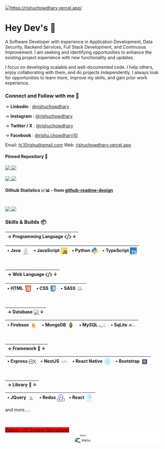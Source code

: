   <a href="https://rishuchowdhary.vercel.app/">
    <img align="center" src="https://rishuchowdhary.vercel.app/thumbnail_image.png" alt="https://rishuchowdhary.vercel.app/"/>
  </a>  


<br>

# Hey Dev's 👋

A Software Developer with experience in Application Development, Data Security, Backend Services, Full Stack Development, and Continuous Improvement. I am seeking and identifying opportunities to enhance the existing project experience with new functionality and updates.

I focus on developing scalable and well-documented code. I help others, enjoy collaborating with them, and do projects independently. I always look for opportunities to learn more, improve my skills, and gain prior work experience.

### Connect and Follow with me 🙂

→ **Linkedin** : [@rishuchowdhary](https://www.linkedin.com/in/rishuchowdhary/)

→ **Instagram** : [@rishuchowdhary](https://www.instagram.com/rishuchowdhary/)

→ **Twitter / X** : [@rishuchowdhary](https://twitter.com/rishuchowdhary)

→ **Facebook** : [@rishu.chowdhary10](https://www.facebook.com/rishu.chowdhary10/)

Email: hi.10rishu@gmail.com
Web: [rishuchowdhary.vercel.app](https://rishuchowdhary.vercel.app/)



#### Pinned Repository 📕

<a href="https://github-readme-design.vercel.app/">
  <img align="center" src="https://github-readme-design.vercel.app/api/starRepo/getStarLight?user=hirishu10&repo=github-readme-design" />
</a>
<a href="https://github-readme-design.vercel.app/">
  <img align="center" src="https://github-readme-design.vercel.app/api/starRepo/getStarLight?user=hirishu10&repo=instant-markdown-previewer" />
</a>


<br>
<br>
<a href="https://github-readme-design.vercel.app/">
  <img align="center" src="https://github-readme-design.vercel.app/api/starRepo/getStarLight?user=hirishu10&repo=reactnative-login-register-ui-with-ChatApp-Functionality&license=MIT" />
</a>
<a href="https://github-readme-design.vercel.app/">
  <img align="center" src="https://github-readme-design.vercel.app/api/starRepo/getStarLight?user=hirishu10&repo=simple-date-time&license=MIT" />
</a>


#### Github Statistics 📈📊 - from [github-readme-design](https://github-readme-design.vercel.app/)
<br>
<a href="https://github-readme-design.vercel.app/">
  <img align="center" src="https://github-readme-design.vercel.app/api/metricCard?user=hirishu10" />
</a>
<a href="https://github-readme-design.vercel.app/">
  <img align="center" src="https://github-readme-design.vercel.app/api/languageCard?user=hirishu10" />
</a>


### Skills & Builds 📦


| → Programming Language <img align="center" style="width:22px;" src="https://raw.githubusercontent.com/hirishu10/my-assets/main/svg/othercode-icon.png"/> ↓ |
|--------------------|

|• Java <img align="center" style="width:25px;" src="https://raw.githubusercontent.com/hirishu10/my-assets/main/svg/java-icon.png"/> |• JavaScript <img align="center" style="width:22px;" src="https://raw.githubusercontent.com/hirishu10/my-assets/main/svg/js-icon.png"/> |• Python <img align="center" style="width:22px;" src="https://raw.githubusercontent.com/hirishu10/my-assets/main/svg/python-icon.png"/> |• TypeScript <img align="center" style="width:22px;" src="https://raw.githubusercontent.com/hirishu10/my-assets/main/svg/ts-icon.png"/> |
|-------|--------|----------|--------|

<br>

| → Web Language <img align="center" style="width:22px;" src="https://raw.githubusercontent.com/hirishu10/my-assets/main/svg/othercode-icon.png"/> ↓ |
|--------------------|

|• HTML <img align="center" style="width:25px;" src="https://raw.githubusercontent.com/hirishu10/my-assets/main/svg/html-icon.png"/> |• CSS <img align="center" style="width:22px;" src="https://raw.githubusercontent.com/hirishu10/my-assets/main/svg/css-icon.png"/> |• SASS <img align="center" style="width:25px;" src="https://raw.githubusercontent.com/hirishu10/my-assets/main/svg/sass-icon.png"/> |
|-------|--------|----------|


<br>

| → Database <img align="center" alt=" " style="width:22px;" src="https://static.vecteezy.com/system/resources/previews/000/495/416/large_2x/vector-database-line-black-icon.jpg"/> ↓ |
|--------------------|

|• Firebase <img align="center" style="width:25px;" src="https://raw.githubusercontent.com/hirishu10/my-assets/main/svg/firebase-icon.png"/> |• MongoDB <img align="center" style="width:25px;" src="https://raw.githubusercontent.com/hirishu10/my-assets/main/svg/mongodb-icon.png"/> |• MySQL <img align="center" style="width:25px;" src="https://raw.githubusercontent.com/hirishu10/my-assets/main/svg/mysql-icon.png"/> |• SqLite <img align="center" style="width:25px;" src="https://raw.githubusercontent.com/hirishu10/my-assets/main/svg/sqllite-icon.png"/> |
|-------|--------|----------|----------|


<br>

| → Framework 🧰 ↓ |
|--------------------|

|• Express <img align="center" style="width:25px;" src="https://raw.githubusercontent.com/hirishu10/my-assets/main/svg/express-icon.png"/> |• NextJS <img align="center" style="width:25px;" src="https://raw.githubusercontent.com/hirishu10/my-assets/main/svg/next-icon.png"/> |• React Native <img align="center" style="width:25px;" src="https://raw.githubusercontent.com/hirishu10/my-assets/main/svg/reactnative-icon.png"/> |• Bootstrap <img align="center" style="width:25px;" src="https://raw.githubusercontent.com/hirishu10/my-assets/main/svg/bootstrapf-icon.png"/> |
|-------|--------|----------|----------|


<br>

| → Library 📖 ↓ |
|--------------------|

|• JQuery <img align="center" style="width:25px;" src="https://raw.githubusercontent.com/hirishu10/my-assets/main/svg/jquery-icon.png"/> |• Redux <img align="center" style="width:25px;" src="https://raw.githubusercontent.com/hirishu10/my-assets/main/svg/redux-icon.png"/> |• React <img align="center" style="width:25px;" src="https://raw.githubusercontent.com/hirishu10/my-assets/main/svg/react-icon.png"/> |
|-------|--------|----------|


and more.....
<!-- JavaScript <img align="center" style="width:22px;" src="https://raw.githubusercontent.com/hirishu10/my-assets/main/svg/js-icon.png"/> -->
<br>
<br>

<a href="https://rishuchowdhary.statuspage.io/" style="width:50px;height:30px;background-color:red;">
  Status • All System Operational
</a>  


<a href="https://rishuchowdhary.vercel.app/">
  <img align="center" src="https://raw.githubusercontent.com/hirishu10/my-assets/main/footerLight.png" />
</a>  
  
  
  
  
  
